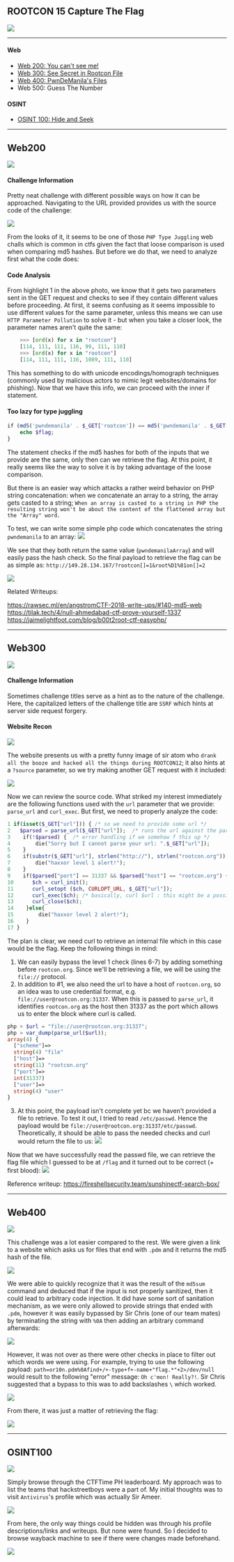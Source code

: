 ## ROOTCON 15 Capture The Flag

![](2021-10-16_09-19.png)

-------------------------------------------------------
#### Web
- [Web 200: You can't see me!](#web200)
- [Web 300: See Secret in Rootcon File](#web300)
- [Web 400: PwnDeManila's Files](#web400)
- Web 500: Guess The Number

#### OSINT
- [OSINT 100: Hide and Seek](#osint100)

------------------------------------------------------

## Web200
![](2021-10-16_09-03.png)

#### Challenge Information
Pretty neat challenge with different possible ways on how it can be approached. Navigating to the URL provided provides us with the source code of the challenge: 

![](2021-10-16_09-27.png)

From the looks of it, it seems to be one of those `PHP Type Juggling` web challs which is common in ctfs given the fact that loose comparison is used when comparing md5 hashes. But before we do that, we need to analyze first what the code does:

#### Code Analysis
From highlight 1 in the above photo, we know that it gets two parameters sent in the GET request and checks to see if they contain different values before proceeding. At first, it seems confusing as it seems impossible to use different values for the same parameter, unless this means we can use `HTTP Parameter Pollution` to solve it - but when you take a closer look, the parameter names aren't quite the same:

```python
    >>> [ord(x) for x in "rootcon"]
	[114, 111, 111, 116, 99, 111, 110]
	>>> [ord(x) for x in "rootсon"]
	[114, 111, 111, 116, 1089, 111, 110]
```

This has something to do with unicode encodings/homograph techniques (commonly used by malicious actors to mimic legit websites/domains for phishing). Now that we have this info, we can proceed with the inner if statement. 

#### Too lazy for type juggling
```php
if (md5('pwndemanila' . $_GET['rootcon']) == md5('pwndemanila' . $_GET['rootсon'])) {  
	echo $flag;  
}
```

The statement checks if the md5 hashes for both of the inputs that we provide are the same, only then can we retrieve the flag. At this point, it really seems like the way to solve it is by taking advantage of the loose comparison. 

But there is an easier way which attacks a rather weird behavior on PHP string concatenation: when we concatenate an array to a string, the array gets casted to a string; `When an array is casted to a string in PHP the resulting string won't be about the content of the flattened array but the "Array" word.` 

To test, we can write some simple php code which concatenates the string `pwndemanila` to an array:
![](2021-10-16_10-04.png)

We see that they both return the same value (`pwndemanilaArray`) and will easily pass the hash check. So the final payload to retrieve the flag can be as simple as: `http://149.28.134.167/?rootcon[]=1&root%D1%81on[]=2`

![](2021-10-16_10-07.png)

Related Writeups:

https://rawsec.ml/en/angstromCTF-2018-write-ups/#140-md5-web
https://tilak.tech/4/null-ahmedabad-ctf-prove-yourself-1337
https://jaimelightfoot.com/blog/b00t2root-ctf-easyphp/

-------------------------------------------------------

## Web300
![](2021-10-16_10-10.png)

#### Challenge Information
Sometimes challenge titles serve as a hint as to the nature of the challenge. Here, the capitalized letters of the challenge title are `SSRF` which hints at server side request forgery. 

#### Website Recon
![](2021-10-16_10-14.png)

The website presents us with a pretty funny image of sir atom who `drank all the booze and hacked all the things during ROOTCON12`; it also hints at a `?source` parameter, so we try making another GET request with it included:

![](2021-10-16_10-18.png)

Now we can review the source code. What striked my interest immediately are the following functions used with the `url` parameter that we provide: `parse_url` and `curl_exec`. But first, we need to properly analyze the code:

```php
1 if(isset($_GET["url"])) { /* so we need to provide some url */
2 	$parsed = parse_url($_GET["url"]);  /* runs the url against the parse_url function then stores the result in the variable $parsed */
3    if(!$parsed) {  /* error handling if we somehow f this up */
4        die("Sorry but I cannot parse your url: ".$_GET["url"]);  
5    }  
6    if(substr($_GET["url"], strlen("http://"), strlen("rootcon.org")) === "rootcon.org") {  /* checks if the url[7:11](domain) is rootcon.org; need to bypass this*/
7        die("haxxor level 1 alert!");  
8    }  
9    if($parsed["port"] == 31337 && $parsed["host"] == "rootcon.org") {  /* we need the parsed url to pass these checks */
10		$ch = curl_init(); 
11		curl_setopt ($ch, CURLOPT_URL, $_GET["url"]); 
12		curl_exec($ch); /* basically, curl $url : this might be a possible vector for ssrf */
13		curl_close($ch);  
14    }else{  
15        die("haxxor level 2 alert!");  
16    }  
17 }
```

The plan is clear, we need curl to retrieve an internal file which in this case would be the flag. Keep the following things in mind:
1. We can easily bypass the level 1 check (lines 6-7) by adding something before `rootcon.org`. Since we'll be retrieving a file, we will be using the `file://` protocol. 
2. In addition to #1, we also need the url to have a host of `rootcon.org`, so an idea was to use credential format, e.g. `file://user@rootcon.org:31337`. When this is passed to `parse_url`, it identifies `rootcon.org` as the host then 31337 as the port which allows us to enter the block where curl is called. 

```php
php > $url = "file://user@rootcon.org:31337";
php > var_dump(parse_url($url));
array(4) {
  ["scheme"]=>
  string(4) "file"
  ["host"]=>
  string(11) "rootcon.org"
  ["port"]=>
  int(31337)
  ["user"]=>
  string(4) "user"
}
```
3. At this point, the payload isn't complete yet bc we haven't provided a file to retrieve. To test it out, I tried to read `/etc/passwd`. Hence the payload would be `file://user@rootcon.org:31337/etc/passwd`. Theoretically, it should be able to pass the needed checks and curl would return the file to us:
![](2021-10-16_13-25.png)

Now that we have successfully read the passwd file, we can retrieve the flag file which I guessed to be at `/flag` and it turned out to be correct (+ first blood):
![](2021-10-16_13-27.png)

Reference writeup:
https://fireshellsecurity.team/sunshinectf-search-box/

---------------------------------------------------

## Web400
![](2021-10-16_13-32.png)

This challenge was a lot easier compared to the rest. We were given a link to a website which asks us for files that end with `.pdm` and it returns the md5 hash of the file. 

![](2021-10-16_13-36.png)

We were able to quickly recognize that it was the result of the `md5sum` command and deduced that if the input is not properly sanitized, then it could lead to arbitrary code injection. It did have some sort of sanitation mechanism, as we were only allowed to provide strings that ended with `.pdm`, however it was easily bypassed by Sir Chris (one of our team mates) by terminating the string with `%0A` then adding an arbitrary command afterwards:

![](2021-10-16_13-46.png)

However, it was not over as there were other checks in place to filter out which words we were using. For example, trying to use the following payload: `path=or10n.pdm%0Afind+/+-type+f+-name+"flag.*"+2>/dev/null` would result to the following "error" message: `Oh c'mon! Really?!`. Sir Chris suggested that a bypass to this was to add backslashes `\` which worked.

![](2021-10-16_13-55.png)

From there, it was just a matter of retrieving the flag:

![](2021-10-16_13-56.png)

---------------------------------------------------

## OSINT100
![](2021-10-16_14-07.png)

Simply browse through the CTFTime PH leaderboard. My approach was to list the teams that hackstreetboys were a part of. My initial thoughts was to visit `Antivirus`'s profile which was actually Sir Ameer. 

![](2021-10-16_14-10.png)

From here, the only way things could be hidden was through his profile descriptions/links and writeups. But none were found. So I decided to browse wayback machine to see if there were changes made beforehand. 

![](2021-10-16_14-13.png)